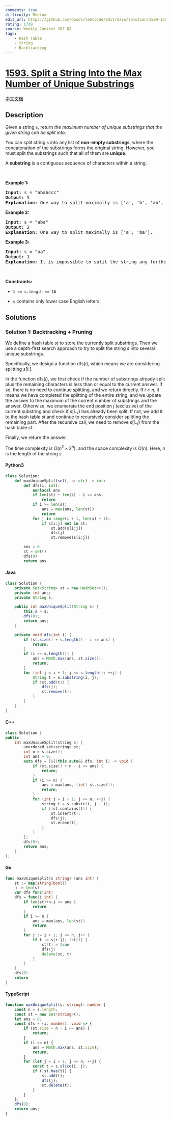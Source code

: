 ```yaml
---
comments: true
difficulty: Medium
edit_url: https://github.com/doocs/leetcode/edit/main/solution/1500-1599/1593.Split%20a%20String%20Into%20the%20Max%20Number%20of%20Unique%20Substrings/README_EN.md
rating: 1739
source: Weekly Contest 207 Q2
tags:
    - Hash Table
    - String
    - Backtracking
---
```


<!-- problem:start -->

# [1593. Split a String Into the Max Number of Unique Substrings](https://leetcode.com/problems/split-a-string-into-the-max-number-of-unique-substrings)

[中文文档](/solution/1500-1599/1593.Split%20a%20String%20Into%20the%20Max%20Number%20of%20Unique%20Substrings/README.md)

## Description

<!-- description:start -->

<p>Given a string&nbsp;<code>s</code><var>,</var>&nbsp;return <em>the maximum&nbsp;number of unique substrings that the given string can be split into</em>.</p>

<p>You can split string&nbsp;<code>s</code> into any list of&nbsp;<strong>non-empty substrings</strong>, where the concatenation of the substrings forms the original string.&nbsp;However, you must split the substrings such that all of them are <strong>unique</strong>.</p>

<p>A <strong>substring</strong> is a contiguous sequence of characters within a string.</p>

<p>&nbsp;</p>
<p><strong class="example">Example 1:</strong></p>

<pre>
<strong>Input:</strong> s = &quot;ababccc&quot;
<strong>Output:</strong> 5
<strong>Explanation</strong>: One way to split maximally is [&#39;a&#39;, &#39;b&#39;, &#39;ab&#39;, &#39;c&#39;, &#39;cc&#39;]. Splitting like [&#39;a&#39;, &#39;b&#39;, &#39;a&#39;, &#39;b&#39;, &#39;c&#39;, &#39;cc&#39;] is not valid as you have &#39;a&#39; and &#39;b&#39; multiple times.
</pre>

<p><strong class="example">Example 2:</strong></p>

<pre>
<strong>Input:</strong> s = &quot;aba&quot;
<strong>Output:</strong> 2
<strong>Explanation</strong>: One way to split maximally is [&#39;a&#39;, &#39;ba&#39;].
</pre>

<p><strong class="example">Example 3:</strong></p>

<pre>
<strong>Input:</strong> s = &quot;aa&quot;
<strong>Output:</strong> 1
<strong>Explanation</strong>: It is impossible to split the string any further.
</pre>

<p>&nbsp;</p>
<p><strong>Constraints:</strong></p>

<ul>
	<li>
	<p><code>1 &lt;= s.length&nbsp;&lt;= 16</code></p>
	</li>
	<li>
	<p><code>s</code> contains&nbsp;only lower case English letters.</p>
	</li>
</ul>

<!-- description:end -->

## Solutions

<!-- solution:start -->

### Solution 1: Backtracking + Pruning

We define a hash table $\textit{st}$ to store the currently split substrings. Then we use a depth-first search approach to try to split the string $\textit{s}$ into several unique substrings.

Specifically, we design a function $\text{dfs}(i)$, which means we are considering splitting $\textit{s}[i:]$.

In the function $\text{dfs}(i)$, we first check if the number of substrings already split plus the remaining characters is less than or equal to the current answer. If so, there is no need to continue splitting, and we return directly. If $i \geq n$, it means we have completed the splitting of the entire string, and we update the answer to the maximum of the current number of substrings and the answer. Otherwise, we enumerate the end position $j$ (exclusive) of the current substring and check if $\textit{s}[i..j)$ has already been split. If not, we add it to the hash table $\textit{st}$ and continue to recursively consider splitting the remaining part. After the recursive call, we need to remove $\textit{s}[i..j)$ from the hash table $\textit{st}$.

Finally, we return the answer.

The time complexity is $O(n^2 \times 2^n)$, and the space complexity is $O(n)$. Here, $n$ is the length of the string $\textit{s}$.

<!-- tabs:start -->

#### Python3

```python
class Solution:
    def maxUniqueSplit(self, s: str) -> int:
        def dfs(i: int):
            nonlocal ans
            if len(st) + len(s) - i <= ans:
                return
            if i >= len(s):
                ans = max(ans, len(st))
                return
            for j in range(i + 1, len(s) + 1):
                if s[i:j] not in st:
                    st.add(s[i:j])
                    dfs(j)
                    st.remove(s[i:j])

        ans = 0
        st = set()
        dfs(0)
        return ans
```

#### Java

```java
class Solution {
    private Set<String> st = new HashSet<>();
    private int ans;
    private String s;

    public int maxUniqueSplit(String s) {
        this.s = s;
        dfs(0);
        return ans;
    }

    private void dfs(int i) {
        if (st.size() + s.length() - i <= ans) {
            return;
        }
        if (i >= s.length()) {
            ans = Math.max(ans, st.size());
            return;
        }
        for (int j = i + 1; j <= s.length(); ++j) {
            String t = s.substring(i, j);
            if (st.add(t)) {
                dfs(j);
                st.remove(t);
            }
        }
    }
}
```

#### C++

```cpp
class Solution {
public:
    int maxUniqueSplit(string s) {
        unordered_set<string> st;
        int n = s.size();
        int ans = 0;
        auto dfs = [&](this auto&& dfs, int i) -> void {
            if (st.size() + n - i <= ans) {
                return;
            }
            if (i >= n) {
                ans = max(ans, (int) st.size());
                return;
            }
            for (int j = i + 1; j <= n; ++j) {
                string t = s.substr(i, j - i);
                if (!st.contains(t)) {
                    st.insert(t);
                    dfs(j);
                    st.erase(t);
                }
            }
        };
        dfs(0);
        return ans;
    }
};
```

#### Go

```go
func maxUniqueSplit(s string) (ans int) {
	st := map[string]bool{}
	n := len(s)
	var dfs func(int)
	dfs = func(i int) {
		if len(st)+n-i <= ans {
			return
		}
		if i >= n {
			ans = max(ans, len(st))
			return
		}
		for j := i + 1; j <= n; j++ {
			if t := s[i:j]; !st[t] {
				st[t] = true
				dfs(j)
				delete(st, t)
			}
		}
	}
	dfs(0)
	return
}
```

#### TypeScript

```ts
function maxUniqueSplit(s: string): number {
    const n = s.length;
    const st = new Set<string>();
    let ans = 0;
    const dfs = (i: number): void => {
        if (st.size + n - i <= ans) {
            return;
        }
        if (i >= n) {
            ans = Math.max(ans, st.size);
            return;
        }
        for (let j = i + 1; j <= n; ++j) {
            const t = s.slice(i, j);
            if (!st.has(t)) {
                st.add(t);
                dfs(j);
                st.delete(t);
            }
        }
    };
    dfs(0);
    return ans;
}
```

<!-- tabs:end -->

<!-- solution:end -->

<!-- problem:end -->
